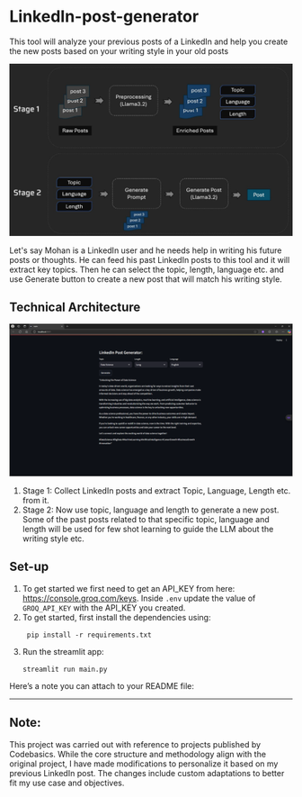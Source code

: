 # LinkedIn-post-generator
This tool will analyze your previous posts of a LinkedIn and help you create the new posts based on your writing style in your old posts  

<img src="images/architecture.jpg"/>

Let's say Mohan is a LinkedIn user and he needs help in writing his future posts or thoughts. He can feed his past LinkedIn posts to this tool and it will extract key topics. Then he can select the topic, length, language etc. and use Generate button to create a new post that will match his writing style. 

## Technical Architecture
<img src="images/LinkedIn_post_generator_app.png"/>

1. Stage 1: Collect LinkedIn posts and extract Topic, Language, Length etc. from it.
1. Stage 2: Now use topic, language and length to generate a new post. Some of the past posts related to that specific topic, language and length will be used for few shot learning to guide the LLM about the writing style etc.

## Set-up
1. To get started we first need to get an API_KEY from here: https://console.groq.com/keys. Inside `.env` update the value of `GROQ_API_KEY` with the API_KEY you created. 
2. To get started, first install the dependencies using:
    ```commandline
     pip install -r requirements.txt
    ```
3. Run the streamlit app:
   ```commandline
   streamlit run main.py
   ```
Here’s a note you can attach to your README file:  

---  

## **Note:**  
This project was carried out with reference to projects published by Codebasics. While the core structure and methodology align with the original project, I have made modifications to personalize it based on my previous LinkedIn post. The changes include custom adaptations to better fit my use case and objectives.
